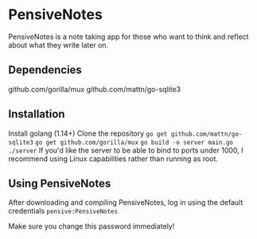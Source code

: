 # PensiveNotes
PensiveNotes is a note taking app for those who want to think and reflect about what they write later on.

## Dependencies
github.com/gorilla/mux
github.com/mattn/go-sqlite3

## Installation
Install golang (1.14+)
Clone the repository
`go get github.com/mattn/go-sqlite3`
`go get github.com/gorilla/mux`
`go build -o server main.go`
`./server`
If you'd like the server to be able to bind to ports under 1000, I recommend using Linux capabilities rather than running as root.

## Using PensiveNotes
After downloading and compiling PensiveNotes, log in using the default credentials `pensive:PensiveNotes`

Make sure you change this password immediately!